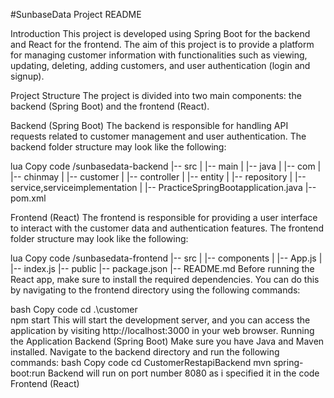 
#SunbaseData Project README

Introduction
This project is developed using Spring Boot for the backend and React for the frontend. The aim of this project is to provide a platform for managing customer information with functionalities such as viewing, updating, deleting, adding customers, and user authentication (login and signup).

Project Structure
The project is divided into two main components: the backend (Spring Boot) and the frontend (React).

Backend (Spring Boot)
The backend is responsible for handling API requests related to customer management and user authentication. The backend folder structure may look like the following:

lua
Copy code
/sunbasedata-backend
|-- src
|   |-- main
|       |-- java
|           |-- com
|               |-- chinmay
|                   |-- customer
|                       |-- controller
|                       |-- entity
|                       |-- repository
|                       |-- service,serviceimplementation
|                       |-- PracticeSpringBootapplication.java
|-- pom.xml

Frontend (React)
The frontend is responsible for providing a user interface to interact with the customer data and authentication features. The frontend folder structure may look like the following:

lua
Copy code
/sunbasedata-frontend
|-- src
|   |-- components
|   |-- App.js
|   |-- index.js
|-- public
|-- package.json
|-- README.md
Before running the React app, make sure to install the required dependencies. You can do this by navigating to the frontend directory using the following commands:

bash
Copy code
 cd .\customer\
  npm start 
This will start the development server, and you can access the application by visiting http://localhost:3000 in your web browser.
Running the Application
Backend (Spring Boot)
Make sure you have Java and Maven installed. Navigate to the backend directory and run the following commands:
bash
Copy code
cd CustomerRestapiBackend
mvn spring-boot:run
Backend will run on port number 8080 as i specified it in the code 
Frontend (React)
